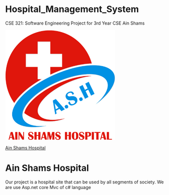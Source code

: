 # Hospital_Management_System
CSE 321: Software Engineering Project for 3rd Year CSE Ain Shams 


<img src="https://github.com/Heba-Atef99/Hospital_Management_System/blob/main/images/ASH%202B.png" width="350" height="350">


[Ain Shams Hospital](https://github.com/Heba-Atef99/Hospital_Management_System)


# Ain Shams Hospital

Our project is a hospital site that can be used by all segments of society.
We are use Asp.net core Mvc of c# language